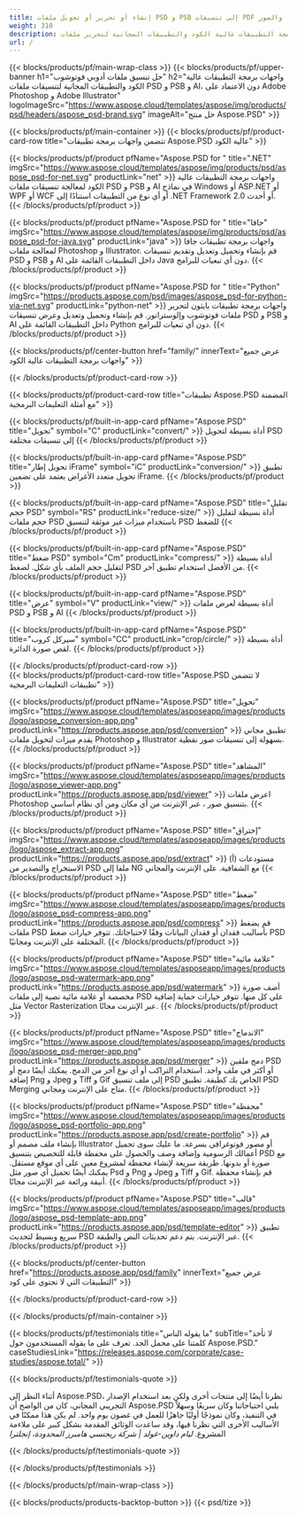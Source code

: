 ```yaml
---
title: إنشاء أو تحرير أو تحويل ملفات PSD و PSB إلى تنسيقات PDF والصور
weight: 310
description: واجهات برمجة التطبيقات عالية الكود والتطبيقات المجانية لتحرير ملفات Photoshop. القدرة على تحديث خصائص الطبقة وإضافة علامات مائية وتدوير مقياس Flip Crop Dethering Ratering Raster Conversion.
url: /
---
```


{{< blocks/products/pf/main-wrap-class >}}
{{< blocks/products/pf/upper-banner h1="حل تنسيق ملفات أدوبي فوتوشوب" h2="واجهات برمجة التطبيقات عالية الكود والتطبيقات المجانية لتنسيقات ملفات PSD و PSB و AI، دون الاعتماد على Adobe Photoshop و Adobe Illustrator" logoImageSrc="https://www.aspose.cloud/templates/aspose/img/products/psd/headers/aspose_psd-brand.svg" imageAlt="حل منتج Aspose.PSD" >}}

{{< blocks/products/pf/main-container >}}
{{< blocks/products/pf/product-card-row title="تتضمن واجهات برمجة تطبيقات Aspose.PSD عالية الكود" >}}

{{< blocks/products/pf/product pfName="Aspose.PSD for " title=".NET" imgSrc="https://www.aspose.cloud/templates/aspose/img/products/psd/aspose_psd-for-net.svg" productLink="net" >}}
واجهات برمجة التطبيقات عالية الكود لمعالجة تنسيقات ملفات PSD و PSB و AI في نماذج Windows أو ASP.NET أو WPF أو WCF أو أي نوع من التطبيقات استنادًا إلى .NET Framework 2.0 أو أحدث.
{{< /blocks/products/pf/product >}}

{{< blocks/products/pf/product pfName="Aspose.PSD for " title="جافا" imgSrc="https://www.aspose.cloud/templates/aspose/img/products/psd/aspose_psd-for-java.svg" productLink="java" >}}
واجهات برمجة تطبيقات جافا لمعالجة ملفات Photoshop و Illustrator. قم بإنشاء وتحميل وتعديل وتقديم تنسيقات PSD و PSB و AI داخل التطبيقات القائمة على Java دون أي تبعيات للبرامج.
{{< /blocks/products/pf/product >}}

{{< blocks/products/pf/product pfName="Aspose.PSD for " title="Python" imgSrc="https://products.aspose.com/psd/images/aspose_psd-for-python-via-net.svg" productLink="python-net" >}}
واجهات برمجة تطبيقات بايثون لتحرير ملفات فوتوشوب وإلوستراتور. قم بإنشاء وتحميل وتعديل وعرض تنسيقات PSD و PSB و AI داخل التطبيقات القائمة على Python دون أي تبعيات للبرامج.
{{< /blocks/products/pf/product >}}

{{< blocks/products/pf/center-button href="family/" innerText="عرض جميع واجهات برمجة التطبيقات عالية الكود" >}}

{{< /blocks/products/pf/product-card-row >}}

{{< blocks/products/pf/product-card-row title="تطبيقات Aspose.PSD المضمنة مع أمثلة التعليمات البرمجية" >}}

{{< blocks/products/pf/built-in-app-card pfName="Aspose.PSD" title="تحويل" symbol="C" productLink="convert/" >}}
أداة بسيطة لتحويل PSD إلى تنسيقات مختلفة
{{< /blocks/products/pf/product >}}

{{< blocks/products/pf/built-in-app-card pfName="Aspose.PSD" title="تحويل إطار iFrame" symbol="iC" productLink="conversion/" >}}
تطبيق تحويل متعدد الأغراض يعتمد على تضمين iFrame.
{{< /blocks/products/pf/product >}}

{{< blocks/products/pf/built-in-app-card pfName="Aspose.PSD" title="تقليل حجم PSD" symbol="RS" productLink="reduce-size/" >}}
أداة بسيطة لتقليل حجم ملفات PSD باستخدام ميزات غير موثقة لتنسيق PSD للضغط
{{< /blocks/products/pf/product >}}

{{< blocks/products/pf/built-in-app-card pfName="Aspose.PSD" title="ضغط PSD" symbol="Cm" productLink="compress/" >}}
أداة بسيطة لتقليل حجم الملف بأي شكل. لضغط PSD من الأفضل استخدام تطبيق آخر.
{{< /blocks/products/pf/product >}}

{{< blocks/products/pf/built-in-app-card pfName="Aspose.PSD" title="عرض" symbol="V" productLink="view/" >}}
أداة بسيطة لعرض ملفات PSD و PSB و AI
{{< /blocks/products/pf/product >}}

{{< blocks/products/pf/built-in-app-card pfName="Aspose.PSD" title="سيركل كروب" symbol="CC" productLink="crop/circle/" >}}
أداة بسيطة لقص صورة الدائرة.
{{< /blocks/products/pf/product >}}
									
{{< /blocks/products/pf/product-card-row >}}										   
{{< blocks/products/pf/product-card-row title="Aspose.PSD لا تتضمن تطبيقات التعليمات البرمجية" >}}

{{< blocks/products/pf/product pfName="Aspose.PSD" title="تحويل" imgSrc="https://www.aspose.cloud/templates/asposeapp/images/products/logo/aspose_conversion-app.png" productLink="https://products.aspose.app/psd/conversion" >}}
تطبيق مجاني يقدم ميزات لتحويل ملفات Photoshop و Illustrator بسهولة إلى تنسيقات صور نقطية.
{{< /blocks/products/pf/product >}}

{{< blocks/products/pf/product pfName="Aspose.PSD" title="المشاهد" imgSrc="https://www.aspose.cloud/templates/asposeapp/images/products/logo/aspose_viewer-app.png" productLink="https://products.aspose.app/psd/viewer" >}}
اعرض ملفات Photoshop بتنسيق صور ، عبر الإنترنت من أي مكان ومن أي نظام أساسي.
{{< /blocks/products/pf/product >}}

{{< blocks/products/pf/product pfName="Aspose.PSD" title="إختراق" imgSrc="https://www.aspose.cloud/templates/asposeapp/images/products/logo/aspose_extract-app.png" productLink="https://products.aspose.app/psd/extract" >}}
(أ) مستودعات الاستخراج والتصدير من PSD ملفا إلى NG مع الشفافية.   على الإنترنت والمجاني
{{< /blocks/products/pf/product >}}

{{< blocks/products/pf/product pfName="Aspose.PSD" title="ضغط" imgSrc="https://www.aspose.cloud/templates/asposeapp/images/products/logo/aspose_psd-compress-app.png" productLink="https://products.aspose.app/psd/compress" >}}
قم بضغط ملفات PSD بأساليب فقدان أو فقدان البيانات وفقًا لاحتياجاتك. تتوفر خيارات ضغط PSD المختلفة على الإنترنت ومجانيًا.
{{< /blocks/products/pf/product >}}

{{< blocks/products/pf/product pfName="Aspose.PSD" title="علامة مائية" imgSrc="https://www.aspose.cloud/templates/asposeapp/images/products/logo/aspose_psd-watermark-app.png" productLink="https://products.aspose.app/psd/watermark" >}}
أضف صورة مخصصة أو علامة مائية نصية إلى ملفات PSD على كل منها. تتوفر خيارات حماية إضافية مثل Vector Rasterization عبر الإنترنت مجانًا.
{{< /blocks/products/pf/product >}}

{{< blocks/products/pf/product pfName="Aspose.PSD" title="الاندماج" imgSrc="https://www.aspose.cloud/templates/asposeapp/images/products/logo/aspose_psd-merger-app.png" productLink="https://products.aspose.app/psd/merger" >}}
دمج ملفين PSD أو أكثر في ملف واحد. استخدام التراكب أو أي نوع آخر من الدمج. يمكنك أيضًا دمج أو إضافة Png و Jpeg و Tiff و Gif إلى ملف تنسيق PSD الخاص بك كطبقة. تطبيق PSD Merging متاح على الإنترنت ومجاني.
{{< /blocks/products/pf/product >}}

{{< blocks/products/pf/product pfName="Aspose.PSD" title="محفظة" imgSrc="https://www.aspose.cloud/templates/asposeapp/images/products/logo/aspose_psd-portfolio-app.png" productLink="https://products.aspose.app/psd/create-portfolio" >}}
قم بإنشاء ملف مصمم أو Illustrator أو مصور فوتوغرافي بسرعة. ما عليك سوى تحميل أعمالك الرسومية وإضافة وصف والحصول على محفظة قابلة للتخصيص بتنسيق PSD مع صورة أو بدونها. طريقة سريعة لإنشاء محفظة لمشروع معين على أي موقع مستقل. يمكنك أيضًا تحميل أي صور مثل Psd و Png و Jpeg و Tiff و Gif. قم بإنشاء محفظة أنيقة ورائعة عبر الإنترنت مجانًا.
{{< /blocks/products/pf/product >}}

{{< blocks/products/pf/product pfName="Aspose.PSD" title="قالب" imgSrc="https://www.aspose.cloud/templates/asposeapp/images/products/logo/aspose_psd-template-app.png" productLink="https://products.aspose.app/psd/template-editor" >}}
تطبيق سريع وبسيط لتحديث PSD عبر الإنترنت. يتم دعم تحديثات النص والطبقة.
{{< /blocks/products/pf/product >}}

{{< blocks/products/pf/center-button href="https://products.aspose.app/psd/family" innerText="عرض جميع التطبيقات التي لا تحتوي على كود" >}}

{{< /blocks/products/pf/product-card-row >}}

{{< /blocks/products/pf/main-container >}}

{{< blocks/products/pf/testimonials title="ما يقوله الناس" subTitle="لا تأخذ كلمتنا على محمل الجد. تعرف على ما يقوله المستخدمون حول Aspose.PSD." caseStudiesLink="https://releases.aspose.com/corporate/case-studies/aspose.total/" >}}

{{< blocks/products/pf/testimonials-quote >}}
<p class="first">
 أثناء النظر إلى Aspose.PSD، نظرنا أيضًا إلى منتجات أخرى ولكن بعد استخدام الإصدار التجريبي المجاني، كان من الواضح أن Aspose.PSD يلبي احتياجاتنا وكان سريعًا وسهلاً في التنفيذ، وكان نموذجًا أوليًا جاهزًا للعمل في غضون يوم واحد. لم يكن هذا ممكنًا في الأساليب الأخرى التي نظرنا فيها، وقد ساعدت الوثائق المقدمة بشكل كبير على ملاءمة المشروع.
 <em>
  ليام داوين-غولد | شركة ريجنسي هامبرز المحدودة، إنجلترا
 </em>
</p>

{{< /blocks/products/pf/testimonials-quote >}}

{{< /blocks/products/pf/testimonials >}}

{{< /blocks/products/pf/main-wrap-class >}}

{{< blocks/products/products-backtop-button >}}
{{< psd/tize >}}
